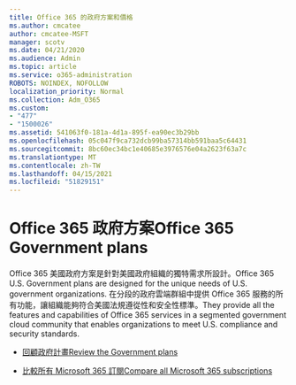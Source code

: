 ```yaml
---
title: Office 365 的政府方案和價格
ms.author: cmcatee
author: cmcatee-MSFT
manager: scotv
ms.date: 04/21/2020
ms.audience: Admin
ms.topic: article
ms.service: o365-administration
ROBOTS: NOINDEX, NOFOLLOW
localization_priority: Normal
ms.collection: Adm_O365
ms.custom:
- "477"
- "1500026"
ms.assetid: 541063f0-181a-4d1a-895f-ea90ec3b29bb
ms.openlocfilehash: 05c047f9ca732dcb99ba57314bb591baa5c64431
ms.sourcegitcommit: 8bc60ec34bc1e40685e3976576e04a2623f63a7c
ms.translationtype: MT
ms.contentlocale: zh-TW
ms.lasthandoff: 04/15/2021
ms.locfileid: "51829151"
---
```

# <a name="office-365-government-plans"></a><span data-ttu-id="fb1e0-102">Office 365 政府方案</span><span class="sxs-lookup"><span data-stu-id="fb1e0-102">Office 365 Government plans</span></span>

<span data-ttu-id="fb1e0-103">Office 365 美國政府方案是針對美國政府組織的獨特需求所設計。</span><span class="sxs-lookup"><span data-stu-id="fb1e0-103">Office 365 U.S. Government plans are designed for the unique needs of U.S. government organizations.</span></span> <span data-ttu-id="fb1e0-104">在分段的政府雲端群組中提供 Office 365 服務的所有功能，讓組織能夠符合美國法規遵從性和安全性標準。</span><span class="sxs-lookup"><span data-stu-id="fb1e0-104">They provide all the features and capabilities of Office 365 services in a segmented government cloud community that enables organizations to meet U.S. compliance and security standards.</span></span>
  
- [<span data-ttu-id="fb1e0-105">回顧政府計畫</span><span class="sxs-lookup"><span data-stu-id="fb1e0-105">Review the Government plans</span></span>](https://products.office.com/government/compare-office-365-government-plans)

- [<span data-ttu-id="fb1e0-106">比較所有 Microsoft 365 訂閱</span><span class="sxs-lookup"><span data-stu-id="fb1e0-106">Compare all Microsoft 365 subscriptions</span></span>](https://products.office.com/business/compare-more-office-365-for-business-plans)
